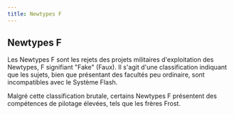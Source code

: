 ```yaml
---
title: Newtypes F
---
```


Newtypes F
----------

Les Newtypes F sont les rejets des projets militaires d'exploitation des Newtypes, F signifiant "Fake" (Faux). Il s'agit d'une classification indiquant que les sujets, bien que présentant des facultés peu ordinaire, sont incompatibles avec le Système Flash.


Malgré cette classification brutale, certains Newtypes F présentent des compétences de pilotage élevées, tels que les frères Frost.

